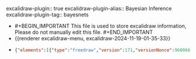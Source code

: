 excalidraw-plugin:: true
excalidraw-plugin-alias:: Bayesian Inference
excalidraw-plugin-tag:: bayesnets
- #+BEGIN_IMPORTANT
  This file is used to store excalidraw information, Please do not manually edit this file.
  #+END_IMPORTANT
- {{renderer excalidraw-menu, excalidraw-2024-11-19-01-35-33}}
- ```json
  {"elements":[{"type":"freedraw","version":171,"versionNonce":960066216,"isDeleted":true,"id":"xy1iIJtaZyv7VHaXhQ_qB","fillStyle":"solid","strokeWidth":1,"strokeStyle":"solid","roughness":1,"opacity":20,"angle":0,"x":363.80950927734375,"y":240.95242500305176,"strokeColor":"#1e1e1e","backgroundColor":"transparent","width":99.5238037109375,"height":79.5238037109375,"seed":2087609000,"groupIds":[],"frameId":null,"roundness":null,"boundElements":[],"updated":1731976567495,"link":null,"locked":false,"points":[[0,0],[-0.476165771484375,8.095184326171875],[0,8.571380615234375],[0,9.04754638671875],[0.476226806640625,10.47613525390625],[0.476226806640625,10.952362060546875],[0.952362060546875,11.904693603515625],[1.4285888671875,12.380889892578125],[1.4285888671875,12.857086181640625],[2.380950927734375,14.7618408203125],[2.380950927734375,15.238037109375],[2.857177734375,16.6666259765625],[3.33331298828125,17.142791748046875],[3.33331298828125,17.6190185546875],[4.761932373046875,19.52374267578125],[5.238128662109375,20.47613525390625],[6.19049072265625,21.428497314453125],[6.666656494140625,22.380889892578125],[7.619049072265625,23.33331298828125],[8.571441650390625,24.285675048828125],[9.523834228515625,24.7618408203125],[10.952362060546875,25.714263916015625],[11.4285888671875,26.1904296875],[13.33331298828125,27.142791748046875],[14.761932373046875,28.095184326171875],[15.714263916015625,28.095184326171875],[18.571441650390625,29.52374267578125],[20.952362060546875,30.47613525390625],[23.809539794921875,31.428497314453125],[25.238128662109375,31.904693603515625],[28.571441650390625,32.857086181640625],[30.952362060546875,33.809478759765625],[32.857177734375,34.285675048828125],[33.809539794921875,34.285675048828125],[35.714263916015625,34.7618408203125],[37.14288330078125,35.238037109375],[38.095245361328125,35.238037109375],[39.047607421875,35.238037109375],[40.952362060546875,35.238037109375],[41.90478515625,35.238037109375],[43.33331298828125,34.7618408203125],[44.28570556640625,34.7618408203125],[45.714263916015625,34.285675048828125],[47.619049072265625,33.33331298828125],[48.571441650390625,32.857086181640625],[49.047607421875,32.38092041015625],[51.90478515625,30.952362060546875],[52.857147216796875,30.47613525390625],[54.761932373046875,29.047576904296875],[56.19049072265625,28.095184326171875],[58.095245361328125,26.6666259765625],[60,25.238037109375],[60.952362060546875,24.285675048828125],[62.380950927734375,22.857086181640625],[63.333343505859375,22.380889892578125],[63.809539794921875,21.428497314453125],[65.71426391601562,19.04754638671875],[66.66668701171875,18.095184326171875],[68.09527587890625,16.6666259765625],[68.57144165039062,16.1904296875],[70.00003051757812,14.285675048828125],[70.4761962890625,13.33331298828125],[71.42861938476562,12.857086181640625],[72.85711669921875,10.47613525390625],[73.80953979492188,9.52374267578125],[75.23809814453125,7.142791748046875],[76.66668701171875,5.238037109375],[77.14288330078125,3.809478759765625],[78.09527587890625,1.904693603515625],[78.09527587890625,1.42852783203125],[78.57144165039062,0.47613525390625],[79.047607421875,-1.428619384765625],[79.5238037109375,-2.857208251953125],[80.00003051757812,-4.2857666015625],[80.00003051757812,-4.761962890625],[80.00003051757812,-6.1905364990234375],[80.00003051757812,-7.142913818359375],[80.00003051757812,-8.571487426757812],[79.5238037109375,-10.000030517578125],[79.047607421875,-12.857192993164062],[78.09527587890625,-14.2857666015625],[77.61904907226562,-15.714309692382812],[76.66668701171875,-16.66668701171875],[76.19046020507812,-18.09527587890625],[75.71426391601562,-18.571487426757812],[74.28570556640625,-20.000030517578125],[73.80953979492188,-20.476226806640625],[73.33334350585938,-20.952438354492188],[72.38095092773438,-22.380996704101562],[71.90478515625,-22.857192993164062],[70.4761962890625,-24.761947631835938],[69.047607421875,-26.190536499023438],[68.57144165039062,-26.66668701171875],[68.09527587890625,-27.142898559570312],[66.66668701171875,-28.571487426757812],[65.71426391601562,-29.047653198242188],[65.71426391601562,-29.52386474609375],[64.761962890625,-30.476226806640625],[63.809539794921875,-30.952438354492188],[62.380950927734375,-31.904815673828125],[62.380950927734375,-32.38099670410156],[60.952362060546875,-33.33335876464844],[60.4761962890625,-33.33335876464844],[60,-33.8095703125],[58.571441650390625,-35.23814392089844],[58.095245361328125,-35.23814392089844],[56.666656494140625,-36.19053649902344],[56.19049072265625,-36.66668701171875],[55.714263916015625,-37.14289855957031],[53.809539794921875,-38.09527587890625],[53.33331298828125,-38.57148742675781],[51.4285888671875,-39.52386474609375],[50.952362060546875,-40.000030517578125],[48.571441650390625,-40.95243835449219],[48.095245361328125,-41.428619384765625],[45.714263916015625,-41.904815673828125],[44.761932373046875,-42.38099670410156],[42.857147216796875,-42.85719299316406],[41.90478515625,-42.85719299316406],[40.4761962890625,-43.33335876464844],[37.619049072265625,-43.8095703125],[36.19049072265625,-43.8095703125],[35.714263916015625,-44.2857666015625],[34.761932373046875,-44.2857666015625],[33.33331298828125,-44.2857666015625],[32.380950927734375,-44.2857666015625],[30.4761962890625,-44.2857666015625],[29.047607421875,-44.2857666015625],[27.619049072265625,-44.2857666015625],[26.19049072265625,-44.2857666015625],[25.238128662109375,-44.2857666015625],[23.33331298828125,-44.2857666015625],[21.4285888671875,-43.8095703125],[20.4761962890625,-43.8095703125],[18.095245361328125,-43.33335876464844],[14.761932373046875,-42.38099670410156],[13.809539794921875,-41.904815673828125],[12.857177734375,-41.904815673828125],[9.523834228515625,-40.476226806640625],[6.666656494140625,-39.04765319824219],[6.19049072265625,-39.04765319824219],[5.714263916015625,-38.57148742675781],[3.33331298828125,-37.619110107421875],[2.857177734375,-37.14289855957031],[1.90478515625,-36.66668701171875],[0.476226806640625,-35.714324951171875],[-0.476165771484375,-34.76194763183594],[-2.85711669921875,-33.33335876464844],[-3.80950927734375,-32.38099670410156],[-6.66668701171875,-30.476226806640625],[-7.142822265625,-29.52386474609375],[-9.047637939453125,-28.09527587890625],[-9.523773193359375,-27.142898559570312],[-10.952392578125,-25.238143920898438],[-12.380950927734375,-23.333358764648438],[-14.76190185546875,-19.04766845703125],[-15.238067626953125,-18.09527587890625],[-16.190460205078125,-15.2381591796875],[-16.66668701171875,-13.809585571289062],[-17.619049072265625,-10.476242065429688],[-18.5714111328125,-7.142913818359375],[-19.047637939453125,-5.2381591796875],[-19.523773193359375,-1.428619384765625],[-19.523773193359375,0.47613525390625],[-19.047637939453125,4.7618408203125],[-17.619049072265625,9.04754638671875],[-16.66668701171875,11.42852783203125],[-16.66668701171875,11.42852783203125]],"lastCommittedPoint":null,"simulatePressure":false,"pressures":[0,0.1425345242023468,0.14697490632534027,0.15017929673194885,0.16250857710838318,0.16571298241615295,0.1743495911359787,0.17903409898281097,0.18248264491558075,0.1886472851037979,0.1898832619190216,0.21553368866443634,0.23427176475524902,0.24832531809806824,0.2720073163509369,0.27618828415870667,0.3020828664302826,0.3191119134426117,0.34129855036735535,0.35658809542655945,0.3615167438983917,0.365224689245224,0.365224689245224,0.365224689245224,0.35535210371017456,0.3521476984024048,0.3612726032733917,0.3676813840866089,0.3686732351779938,0.3689173758029938,0.3674372434616089,0.366201251745224,0.3696650564670563,0.37064164876937866,0.37483787536621094,0.3768062889575958,0.40689706802368164,0.4165102541446686,0.4628824293613434,0.48482489585876465,0.496910035610199,0.5008621215820312,0.5264973044395447,0.5435263514518738,0.546471357345581,0.548699140548706,0.5509117245674133,0.5511711239814758,0.5496910214424133,0.548699140548706,0.5474631786346436,0.5491874814033508,0.5499351620674133,0.5506675839424133,0.5509117245674133,0.5511711239814758,0.5523918271064758,0.5528954267501831,0.5528954267501831,0.5526359677314758,0.5526359677314758,0.5528954267501831,0.5531395673751831,0.5543755292892456,0.5551079511642456,0.5563439130783081,0.5516594052314758,0.5501793026924133,0.5422903895378113,0.5371022820472717,0.533165454864502,0.5215686559677124,0.5166399478912354,0.5149157047271729,0.5144121646881104,0.5126878619194031,0.5114671587944031,0.5097275972366333,0.5112077593803406,0.5129320025444031,0.5134355425834656,0.5124437212944031,0.5119554400444031,0.49764248728752136,0.4929579496383667,0.48334476351737976,0.4813763499259949,0.4798962473869324,0.4759441614151001,0.4747081696987152,0.4749675691127777,0.4747081696987152,0.4739757478237152,0.4734874367713928,0.47052720189094543,0.46977952122688293,0.46904706954956055,0.4744640290737152,0.4761883020401001,0.4786602556705475,0.4789043962955475,0.4796521067619324,0.4801403880119324,0.4803845286369324,0.477668434381485,0.4766918420791626,0.47002366185188293,0.46558326482772827,0.4623788893222809,0.4478370249271393,0.443884938955307,0.43796443939208984,0.43698787689208984,0.43526360392570496,0.43500420451164246,0.43378347158432007,0.43352407217025757,0.43378347158432007,0.43402761220932007,0.43427175283432007,0.43920043110847473,0.4443885087966919,0.4475928843021393,0.45004957914352417,0.4572060704231262,0.4614022970199585,0.46657511591911316,0.48679330945014954,0.4934615194797516,0.4939498007297516,0.4907453954219818,0.48654916882514954,0.48261234164237976,0.4813763499259949,0.4813763499259949,0.4813763499259949,0.4811322093009949,0.4808728098869324,0.4944380819797516,0.496910035610199,0.4929579496383667,0.4899977147579193,0.48482489585876465,0.48383307456970215,0.48310062289237976,0.4813763499259949,0.4808728098869324,0.48285648226737976,0.48358893394470215,0.4961623549461365,0.5001144409179688,0.505287230014801,0.5070267915725708,0.5092393159866333,0.5144121646881104,0.5001144409179688,0.4944380819797516,0.4877851605415344,0.48606088757514954,0.48358893394470215,0.46633097529411316,0.460654616355896,0.43747615814208984,0.42317846417427063,0.40442511439323425,0.2231784611940384,0.16498054563999176,0]},{"type":"freedraw","version":134,"versionNonce":659188696,"isDeleted":true,"id":"1ejxM5ePbplUhi3VaGTdo","fillStyle":"solid","strokeWidth":1,"strokeStyle":"solid","roughness":1,"opacity":20,"angle":0,"x":562.3809204101562,"y":220.4762134552002,"strokeColor":"#1e1e1e","backgroundColor":"transparent","width":100,"height":79.52381896972656,"seed":1565164968,"groupIds":[],"frameId":null,"roundness":null,"boundElements":[],"updated":1731976567495,"link":null,"locked":false,"points":[[0,0],[-3.33331298828125,-0.9524078369140625],[-3.8094482421875,-1.4286041259765625],[-4.28570556640625,-1.4286041259765625],[-4.76190185546875,-1.4286041259765625],[-5.238037109375,-1.90478515625],[-5.71429443359375,-1.90478515625],[-6.19049072265625,-1.90478515625],[-6.66668701171875,-1.90478515625],[-7.142822265625,-1.90478515625],[-7.6190185546875,-1.90478515625],[-8.57135009765625,-1.90478515625],[-9.047607421875,-1.90478515625],[-10,-1.90478515625],[-10.952392578125,-1.90478515625],[-11.4285888671875,-1.90478515625],[-12.85711669921875,-1.90478515625],[-13.33331298828125,-1.4286041259765625],[-13.8094482421875,-1.4286041259765625],[-15.71429443359375,-0.9524078369140625],[-16.19049072265625,-0.476226806640625],[-17.142822265625,-0.476226806640625],[-17.6190185546875,-0.0000152587890625],[-18.57135009765625,-0.0000152587890625],[-20,0.9523468017578125],[-20.952392578125,0.9523468017578125],[-22.3809814453125,1.90472412109375],[-22.85711669921875,1.90472412109375],[-23.8094482421875,2.3809356689453125],[-26.19049072265625,3.3332977294921875],[-26.66668701171875,3.8095245361328125],[-28.09521484375,4.285675048828125],[-28.57135009765625,4.76190185546875],[-30,5.7142486572265625],[-30.952392578125,6.6666259765625],[-31.4285888671875,7.142852783203125],[-32.85711669921875,8.571395874023438],[-33.8094482421875,9.999969482421875],[-34.76190185546875,11.428558349609375],[-35.238037109375,11.90472412109375],[-36.66668701171875,14.285675048828125],[-37.6190185546875,16.190444946289062],[-38.57135009765625,18.571395874023438],[-39.047607421875,19.999954223632812],[-40.952392578125,24.761886596679688],[-41.4285888671875,26.190444946289062],[-42.3809814453125,29.047592163085938],[-42.3809814453125,30.476181030273438],[-42.85711669921875,31.904739379882812],[-43.8094482421875,35.23805236816406],[-43.8094482421875,36.66664123535156],[-44.28570556640625,39.52375793457031],[-44.28570556640625,40.95234680175781],[-44.28570556640625,41.90470886230469],[-44.28570556640625,45.71424865722656],[-43.8094482421875,48.57139587402344],[-43.33331298828125,49.52378845214844],[-42.85711669921875,49.99995422363281],[-40.952392578125,52.85713195800781],[-40.47613525390625,53.80952453613281],[-39.047607421875,55.71424865722656],[-38.09521484375,56.66664123535156],[-37.6190185546875,57.61900329589844],[-35.238037109375,59.99995422363281],[-34.28570556640625,60.95234680175781],[-32.3809814453125,62.38090515136719],[-31.4285888671875,63.33329772949219],[-30.47613525390625,63.80952453613281],[-27.142822265625,65.71424865722656],[-26.19049072265625,66.19047546386719],[-23.8094482421875,66.66664123535156],[-22.85711669921875,67.14283752441406],[-20.47613525390625,67.61900329589844],[-18.09521484375,68.09523010253906],[-16.19049072265625,68.57139587402344],[-12.85711669921875,68.57139587402344],[-11.4285888671875,69.04759216308594],[-7.6190185546875,69.04759216308594],[-4.76190185546875,69.04759216308594],[-2.85711669921875,69.04759216308594],[0.952392578125,69.04759216308594],[2.857177734375,69.04759216308594],[6.1905517578125,69.04759216308594],[9.52386474609375,68.57139587402344],[11.42864990234375,68.09523010253906],[16.66668701171875,67.14283752441406],[18.5714111328125,66.19047546386719],[23.80950927734375,64.28569030761719],[25.71429443359375,63.80952453613281],[28.5714111328125,61.90470886230469],[30.4761962890625,61.42857360839844],[35.23809814453125,58.57139587402344],[36.1905517578125,57.61900329589844],[37.61907958984375,56.66664123535156],[40.95245361328125,53.80952453613281],[41.90478515625,52.85713195800781],[42.38092041015625,52.38090515136719],[44.2857666015625,49.99995422363281],[44.761962890625,49.04759216308594],[47.14288330078125,44.76188659667969],[49.52386474609375,39.99995422363281],[50,38.57139587402344],[50.4761962890625,37.14283752441406],[51.90478515625,34.28569030761719],[53.33331298828125,29.999954223632812],[53.80950927734375,28.095230102539062],[54.2857666015625,26.666641235351562],[55.23809814453125,21.904739379882812],[55.71429443359375,18.571395874023438],[55.71429443359375,17.142837524414062],[55.71429443359375,15.238052368164062],[55.23809814453125,10.476181030273438],[55.23809814453125,8.571395874023438],[54.2857666015625,5.7142486572265625],[53.33331298828125,4.285675048828125],[50.95245361328125,1.90472412109375],[47.61907958984375,-0.9524078369140625],[45.23809814453125,-2.3809814453125],[39.52386474609375,-5.2381134033203125],[36.1905517578125,-6.66668701171875],[31.42864990234375,-7.6190643310546875],[19.047607421875,-10.000015258789062],[14.761962890625,-10.476226806640625],[2.38092041015625,-10.476226806640625],[-6.19049072265625,-10.000015258789062],[-14.76190185546875,-9.047653198242188],[-18.57135009765625,-8.571441650390625],[-26.19049072265625,-6.66668701171875],[-30.47613525390625,-6.1904754638671875],[-34.28570556640625,-4.761932373046875],[-34.28570556640625,-4.761932373046875]],"lastCommittedPoint":null,"simulatePressure":false,"pressures":[0,0.11787594109773636,0.17755398154258728,0.1891355812549591,0.21873807907104492,0.22539101541042328,0.2404364049434662,0.24783703684806824,0.2535133957862854,0.2737315893173218,0.27890440821647644,0.29050126671791077,0.29642176628112793,0.30431067943573,0.30875104665756226,0.31023117899894714,0.31171131134033203,0.31195545196533203,0.31219959259033203,0.31071946024894714,0.30998703837394714,0.3161516785621643,0.3210803270339966,0.32477301359176636,0.3459830582141876,0.3519035577774048,0.3607843220233917,0.3639886975288391,0.3664606809616089,0.35707637667655945,0.3533836901187897,0.3486991822719574,0.3472190499305725,0.3454947769641876,0.3309376537799835,0.32625314593315125,0.30603495240211487,0.29642176628112793,0.29246968030929565,0.29123368859291077,0.28038454055786133,0.27470818161964417,0.24684520065784454,0.2379644513130188,0.2219424694776535,0.21898221969604492,0.21158160269260406,0.2076447755098343,0.2046845257282257,0.19949644804000854,0.19851987063884735,0.19752803444862366,0.19728389382362366,0.19703975319862366,0.22439917922019958,0.24167238175868988,0.24290837347507477,0.24388495087623596,0.2364843189716339,0.23402762413024902,0.23378346860408783,0.23500420153141022,0.2359960377216339,0.24487678706645966,0.24759289622306824,0.2542458176612854,0.2579385042190552,0.26065459847450256,0.287296861410141,0.29518577456474304,0.30972763895988464,0.3161516785621643,0.32477301359176636,0.35658809542655945,0.3669489622116089,0.381994366645813,0.38741129636764526,0.3945677876472473,0.40294498205184937,0.40566110610961914,0.4096131920814514,0.4110932946205139,0.4130617082118988,0.4152895510196686,0.4160219728946686,0.426382839679718,0.4295872449874878,0.43944457173347473,0.4416723847389221,0.45375752449035645,0.4614022970199585,0.48705270886421204,0.49863430857658386,0.5072709321975708,0.5511711239814758,0.5632410049438477,0.5721217393875122,0.5842069387435913,0.5881590247154236,0.6009765863418579,0.60813307762146,0.6093690395355225,0.6103456020355225,0.6064087748527527,0.6014648675918579,0.5997406244277954,0.5985198616981506,0.5935759544372559,0.5881590247154236,0.5856870412826538,0.5837185978889465,0.5805142521858215,0.5800106525421143,0.5676813721656799,0.5588158965110779,0.5472190380096436,0.5156481266021729,0.5055466294288635,0.46706339716911316,0.443884938955307,0.426626980304718,0.37187761068344116,0.35855650901794434,0.3334096372127533,0.32477301359176636,0.30824750661849976,0.3030746877193451,0.2219424694776535,0.16398870944976807,0.12057679146528244,0]},{"type":"freedraw","version":103,"versionNonce":432332200,"isDeleted":true,"id":"eBe8YIAHe7xjlHfsVXE6T","fillStyle":"solid","strokeWidth":1,"strokeStyle":"solid","roughness":1,"opacity":20,"angle":0,"x":732.3811645507814,"y":189.84128125508624,"strokeColor":"#1e1e1e","backgroundColor":"transparent","width":148.41278076171875,"height":119.84120686848962,"seed":1816392104,"groupIds":[],"frameId":null,"roundness":null,"boundElements":[],"updated":1731976567495,"link":null,"locked":false,"points":[[0,0],[1.587015787760265,-2.3809814453125],[1.587015787760265,-3.174591064453125],[1.587015787760265,-3.9682515462239394],[1.587015787760265,-4.761861165364564],[0.7935587565102651,-4.761861165364564],[0.7935587565102651,-5.555572509765625],[-0.00010172526049245789,-6.349232991536439],[-0.7938639322917425,-7.142893473307311],[-1.5875244140625,-7.142893473307311],[-3.968505859375,-7.936503092447936],[-4.7620646158854925,-7.936503092447936],[-6.3494873046875,-8.73011271158856],[-7.1430460611979925,-8.73011271158856],[-9.524027506510492,-8.73011271158856],[-11.905008951822992,-7.936503092447936],[-12.69866943359375,-7.936503092447936],[-13.492228190104242,-7.936503092447936],[-15.87310791015625,-7.142893473307311],[-19.841512044270985,-5.555572509765625],[-21.428731282552235,-4.761861165364564],[-24.603271484375,-2.3809814453125],[-28.571675618489735,0],[-34.920857747395985,5.555521647135436],[-36.5081787109375,7.142842610677064],[-40.47637939453125,11.904805501302064],[-42.06370035807299,14.285685221354186],[-42.85736083984375,15.87305704752606],[-45.23834228515625,19.047648111979186],[-46.8255615234375,20.634918212890625],[-50.79386393229174,26.984151204427064],[-53.968505859375,32.53972371419269],[-57.14304606119799,38.095245361328125],[-57.936604817708485,40.47617594401038],[-59.52402750651049,44.444427490234375],[-60.317586263020985,46.825408935546875],[-61.90500895182299,51.58727010091144],[-62.69866943359375,57.936553955078125],[-62.69866943359375,61.111094156901004],[-61.11124674479174,70.63491821289062],[-59.52402750651049,76.190439860026],[-56.3494873046875,81.74601236979163],[-54.76206461588549,84.92060343424481],[-48.41288248697924,92.06344604492182],[-43.65091959635424,96.82540893554682],[-37.301839192708485,100.79366048177081],[-33.33343505859375,102.38098144531244],[-20.635172526041742,107.14284261067706],[-12.69866943359375,108.73011271158856],[-3.968505859375,110.31748453776044],[-0.00010172526049245789,111.11109415690106],[12.698160807291515,111.11109415690106],[23.809305826822765,109.52377319335932],[26.983846028645758,108.73011271158856],[30.158487955729015,107.93655395507807],[38.88875325520826,103.96825154622394],[41.269632975260265,102.38098144531244],[47.61891682942701,99.20639038085932],[49.99989827473951,97.61901855468744],[52.38067626953125,96.03169759114581],[59.52351888020826,89.68256632486981],[61.90460205078125,87.30158487955731],[65.872802734375,81.74601236979163],[67.46012369791652,79.36503092447913],[69.84110514322902,76.98415120442706],[75.396728515625,68.25393676757812],[77.77760823567701,64.28568522135413],[81.74580891927076,54.761912027994754],[82.53946940104152,51.58727010091144],[84.92034912109375,42.85710652669269],[85.714111328125,39.682566324869754],[85.714111328125,32.53972371419269],[85.714111328125,29.365081787109375],[85.714111328125,25.39677937825519],[84.12679036458326,21.42857869466144],[83.33323160807277,19.047648111979186],[79.36482747395826,12.69841512044269],[73.0157470703125,7.142842610677064],[71.42832438151027,5.555521647135436],[69.04734293619777,3.9682515462239394],[62.698160807291515,0.7936604817708144],[53.967997233072765,-3.174591064453125],[50.79345703125,-3.9682515462239394],[47.61891682942701,-4.761861165364564],[38.09499104817701,-7.142893473307311],[34.92034912109375,-7.142893473307311],[27.777608235677008,-7.936503092447936],[23.809305826822765,-8.73011271158856],[20.634663899739508,-8.73011271158856],[12.698160807291515,-8.73011271158856],[7.9362996419270075,-8.73011271158856],[3.967997233072765,-7.936503092447936],[1.587015787760265,-7.936503092447936],[-3.968505859375,-6.349232991536439],[-5.55572509765625,-5.555572509765625],[-9.524027506510492,-3.174591064453125],[-11.111246744791742,-2.3809814453125],[-12.69866943359375,-0.7936604817708144],[-14.285990397135492,0.7936604817708144],[-14.285990397135492,0.7936604817708144]],"lastCommittedPoint":null,"simulatePressure":false,"pressures":[0,0.17779812216758728,0.31268787384033203,0.4145418405532837,0.4470893442630768,0.45227742195129395,0.4562142491340637,0.4631265699863434,0.4764477014541626,0.48482489585876465,0.5230487585067749,0.5316853523254395,0.5412985682487488,0.5437704920768738,0.5469748973846436,0.5644770264625549,0.5701533555984497,0.574349582195282,0.5805142521858215,0.5876554250717163,0.5903715491294861,0.5938200950622559,0.6041809916496277,0.6118257641792297,0.6123293042182922,0.6133058667182922,0.6133058667182922,0.6133058667182922,0.616754412651062,0.6179903745651245,0.6182345151901245,0.6177462339401245,0.6177462339401245,0.6177462339401245,0.6241550445556641,0.6290989518165588,0.6355077624320984,0.6384679675102234,0.6394445896148682,0.6414282321929932,0.6421606540679932,0.6429083943367004,0.6431525349617004,0.6426489949226379,0.6421606540679932,0.6424047946929932,0.6424047946929932,0.6443884968757629,0.6456092000007629,0.6438849568367004,0.6433966755867004,0.6421606540679932,0.6426489949226379,0.6433966755867004,0.6438849568367004,0.652521550655365,0.6552376747131348,0.6564583778381348,0.6559700965881348,0.6557259559631348,0.6495612859725952,0.6475929021835327,0.652277410030365,0.6569619178771973,0.660410463809967,0.6678110957145691,0.6692911982536316,0.6628824472427368,0.660410463809967,0.6574501991271973,0.6569619178771973,0.653009831905365,0.6502937078475952,0.6468452215194702,0.6470893621444702,0.6470893621444702,0.6453650593757629,0.6478370428085327,0.6502937078475952,0.652277410030365,0.6589303612709045,0.660410463809967,0.6591745018959045,0.6584420800209045,0.6399481296539307,0.6342717409133911,0.6276188492774963,0.6258792877197266,0.6243991851806641,0.616510272026062,0.6128175854682922,0.616510272026062,0.6177462339401245,0.5583123564720154,0.5390859842300415,0.45276570320129395,0.3990081548690796,0.35855650901794434,0.32822155952453613,0]},{"type":"freedraw","version":54,"versionNonce":2009018584,"isDeleted":true,"id":"lOOLjagyQ6jDDIoqSoR8Q","fillStyle":"solid","strokeWidth":1,"strokeStyle":"solid","roughness":1,"opacity":20,"angle":0,"x":437.93648274739587,"y":319.20631217956543,"strokeColor":"#1e1e1e","backgroundColor":"transparent","width":108.7301127115885,"height":95.23813883463538,"seed":1481771176,"groupIds":[],"frameId":null,"roundness":null,"boundElements":[],"updated":1731976567495,"link":null,"locked":false,"points":[[0,0],[-5.555521647135379,3.17474365234375],[-7.1428426106770075,4.761962890625],[-8.73016357421875,5.555572509765625],[-9.523773193359375,6.349283854166629],[-15.079345703125,9.523824055989508],[-16.66666666666663,11.11114501953125],[-19.841257731119754,14.285786946614508],[-21.428476969401004,15.87310791015625],[-26.190439860026004,19.04764811197913],[-30.952351888020758,22.222239176432254],[-33.33333333333326,24.603169759114508],[-38.09519449869788,27.77781168619788],[-39.68251546223951,29.365132649739508],[-42.06349690755201,30.95245361328125],[-48.412628173828125,37.301584879557254],[-50.793609619140625,39.6826171875],[-54.761810302734375,43.65086873372388],[-57.142791748046875,46.03179931640625],[-61.111094156901004,49.206390380859375],[-65.07929484049475,53.174692789713504],[-67.46027628580725,54.761962890625],[-71.428476969401,58.73021443684888],[-73.01584879557288,60.317535400390625],[-76.98404947916663,64.28578694661451],[-78.5714213053385,65.873057047526],[-82.53962198893225,69.84135945638013],[-84.92055257161451,71.42862955729163],[-87.30153401692701,73.01595052083326],[-88.09514363606763,73.80961100260413],[-90.47612508138013,76.19049072265625],[-92.8570556640625,76.98420206705725],[-94.44442749023438,78.57147216796875],[-95.23808797200513,78.57147216796875],[-97.6190185546875,80.95245361328125],[-99.20628865559888,82.53972371419263],[-100.79360961914062,84.12704467773426],[-100.79360961914062,84.92070515950513],[-103.17459106445312,87.30158487955725],[-103.17459106445312,88.09529622395826],[-104.76181030273438,88.88890584309888],[-104.76181030273438,89.68261718749989],[-105.55552164713538,90.47627766927076],[-106.34918212890625,91.26983642578114],[-107.14279174804688,92.06354777018225],[-107.14279174804688,92.85715738932288],[-107.9364013671875,92.85715738932288],[-107.9364013671875,93.65086873372388],[-108.7301127115885,94.44447835286451],[-108.7301127115885,95.23813883463538],[-108.7301127115885,95.23813883463538]],"lastCommittedPoint":null,"simulatePressure":false,"pressures":[0,0.16151674091815948,0.21799038350582123,0.2369878739118576,0.251041442155838,0.30923932790756226,0.32452887296676636,0.34450292587280273,0.3509117364883423,0.35930418968200684,0.38692301511764526,0.3958037793636322,0.40640878677368164,0.4093690514564514,0.4115816056728363,0.4271152913570404,0.4315556585788727,0.43970397114753723,0.443396657705307,0.44832533597946167,0.4589303433895111,0.4623788893222809,0.4722514748573303,0.4744640290737152,0.4732280373573303,0.4722514748573303,0.4724956154823303,0.4729838967323303,0.4737316071987152,0.4739757478237152,0.4786602556705475,0.4811322093009949,0.48285648226737976,0.48334476351737976,0.49987030029296875,0.5089951753616333,0.5102311968803406,0.5107194781303406,0.5287250876426697,0.5344014763832092,0.5398184061050415,0.540566086769104,0.5410544276237488,0.540566086769104,0.5403066873550415,0.5326619148254395,0.5270008444786072,0.5228046178817749,0.5149157047271729,0.5126878619194031,0]},{"type":"freedraw","version":11,"versionNonce":779073192,"isDeleted":false,"id":"oIcZnnOIeO4f33v9Ik1pT","fillStyle":"solid","strokeWidth":1,"strokeStyle":"solid","roughness":1,"opacity":100,"angle":0,"x":193.09527587890625,"y":3.8095741271973225,"strokeColor":"#1e1e1e","backgroundColor":"transparent","width":9.52374267578125,"height":3.80950927734375,"seed":1196643800,"groupIds":[],"frameId":null,"roundness":null,"boundElements":[],"updated":1731976572771,"link":null,"locked":false,"points":[[0,0],[-3.8095703125,0.95233154296875],[-4.7618408203125,0.95233154296875],[-5.7142333984375,0.95233154296875],[-6.66668701171875,1.90472412109375],[-7.6190185546875,1.90472412109375],[-8.57147216796875,2.857086181640625],[-9.52374267578125,3.80950927734375],[0,0]],"lastCommittedPoint":null,"simulatePressure":false,"pressures":[0,0.06657510995864868,0.08062867075204849,0.10948348045349121,0.13488975167274475,0.13785000145435333,0.13933013379573822,0.13833829760551453,0]},{"type":"freedraw","version":130,"versionNonce":177056936,"isDeleted":false,"id":"WzQ3cfoazWLPZx9wV3-Ct","fillStyle":"solid","strokeWidth":1,"strokeStyle":"solid","roughness":1,"opacity":100,"angle":0,"x":176.9049072265625,"y":14.285770416259822,"strokeColor":"#1e1e1e","backgroundColor":"transparent","width":210.47613525390614,"height":186.6666870117187,"seed":1503636696,"groupIds":[],"frameId":null,"roundness":null,"boundElements":[],"updated":1731976573667,"link":null,"locked":false,"points":[[0,0],[-2.857177734375,1.904754638671875],[-3.80963134765625,3.809478759765625],[-5.71441650390625,5.7142333984375],[-6.666748046875,6.666656494140625],[-7.61920166015625,7.6190185546875],[-8.57147216796875,8.5714111328125],[-9.52386474609375,9.523773193359375],[-10.476318359375,11.42852783203125],[-12.381103515625,14.285644531249943],[-13.3333740234375,15.238067626953068],[-14.28582763671875,18.095214843749943],[-15.2381591796875,19.047576904296818],[-17.14300537109375,21.904724121093693],[-18.0953369140625,24.761871337890568],[-19.047729492187386,26.666625976562443],[-20.000061035156136,29.523803710937443],[-20.000061035156136,30.476135253906193],[-20.952514648437386,33.33331298828119],[-20.952514648437386,35.23806762695307],[-21.904846191406136,36.19049072265619],[-21.904846191406136,39.99996948242182],[-21.904846191406136,42.85714721679682],[-21.904846191406136,45.71423339843744],[-21.904846191406136,47.61898803710932],[-21.904846191406136,52.38088989257807],[-20.952514648437386,54.28564453124994],[-20.952514648437386,58.09521484374994],[-20.000061035156136,59.99996948242182],[-20.000061035156136,61.90472412109369],[-19.047729492187386,66.66662597656244],[-18.0953369140625,68.57141113281244],[-17.14300537109375,71.4285278320312],[-17.14300537109375,73.3333129882812],[-16.1905517578125,75.23803710937494],[-13.3333740234375,80.9523315429687],[-10.476318359375,85.71423339843744],[-7.61920166015625,89.52380371093744],[-5.71441650390625,91.42855834960932],[-0.9525146484375,97.14279174804682],[0.9522705078125,98.09524536132807],[4.7618408203125,100.9523315429687],[7.618896484375,101.9047241210937],[9.523681640625,103.80944824218744],[16.19036865234375,106.66662597656244],[18.09515380859375,107.6189575195312],[23.8094482421875,109.52380371093744],[26.66656494140625,110.4761352539062],[28.57135009765625,111.42858886718744],[36.19036865234375,113.33325195312494],[39.0474853515625,114.28564453124994],[47.618896484375,115.23803710937494],[50.47613525390625,115.23803710937494],[60.9522705078125,116.1904907226562],[63.8094482421875,116.1904907226562],[72.38079833984375,115.23803710937494],[87.61895751953125,113.33325195312494],[91.428466796875,113.33325195312494],[101.9046630859375,110.4761352539062],[105.71417236328125,109.52380371093744],[113.33319091796875,107.6189575195312],[117.142822265625,106.66662597656244],[119.9998779296875,105.71423339843744],[127.61895751953125,103.80944824218744],[130.4761962890625,102.8571166992187],[136.19036865234375,99.9999389648437],[141.9046630859375,97.14279174804682],[144.7618408203125,95.23803710937494],[150.4761962890625,91.42855834960932],[156.19036865234375,88.57138061523432],[161.9046630859375,84.7619018554687],[163.80950927734375,82.85714721679682],[166.66650390625,80.9523315429687],[171.428466796875,75.23803710937494],[177.142822265625,70.4761352539062],[178.09515380859375,67.61898803710932],[179.9998779296875,65.71423339843744],[183.80950927734375,58.09521484374994],[186.66650390625,51.42855834960932],[187.61895751953125,49.52380371093744],[187.61895751953125,46.66662597656244],[188.5712890625,39.99996948242182],[187.61895751953125,33.33331298828119],[187.61895751953125,30.476135253906193],[186.66650390625,28.571411132812443],[184.7618408203125,20.952331542968693],[183.80950927734375,19.047576904296818],[182.85699462890625,16.190490722656193],[180.9522705078125,12.380889892578068],[179.9998779296875,10.47613525390625],[176.1903076171875,4.7618408203125],[175.238037109375,1.90472412109375],[172.38079833984375,-1.904815673828125],[171.428466796875,-3.809539794921875],[167.61895751953125,-8.57147216796875],[164.7618408203125,-13.333343505859375],[162.85699462890625,-15.2381591796875],[157.142822265625,-20.952423095703125],[155.238037109375,-22.857208251953125],[151.428466796875,-27.619110107421875],[149.523681640625,-29.52386474609375],[147.61895751953125,-31.4285888671875],[139.9998779296875,-39.047637939453125],[133.33319091796875,-43.809539794921875],[131.428466796875,-45.71429443359375],[122.85699462890625,-50.476226806640625],[119.9998779296875,-52.3809814453125],[113.33319091796875,-55.2381591796875],[110.4761962890625,-57.14288330078125],[103.80950927734375,-60.00006103515625],[100.95233154296875,-60.952423095703125],[93.33319091796875,-64.76193237304688],[90.4761962890625,-65.71429443359375],[81.9046630859375,-68.57147216796875],[77.142822265625,-69.52386474609375],[72.38079833984375,-70.4761962890625],[69.523681640625,-70.4761962890625],[60.9522705078125,-70.4761962890625],[52.38079833984375,-68.57147216796875],[49.523681640625,-68.57147216796875],[46.66656494140625,-67.61911010742188],[38.09515380859375,-62.857177734375],[34.28558349609375,-60.952423095703125],[27.618896484375,-56.190521240234375],[23.8094482421875,-53.3333740234375],[16.19036865234375,-45.71429443359375],[9.523681640625,-37.14288330078125],[5.71417236328125,-33.333343505859375],[5.71417236328125,-33.333343505859375]],"lastCommittedPoint":null,"simulatePressure":false,"pressures":[0,0.11836422979831696,0.17114518582820892,0.18765544891357422,0.19801633059978485,0.20146486163139343,0.20961318910121918,0.21380941569805145,0.21922636032104492,0.24856947362422943,0.2581979036331177,0.2710154950618744,0.27521172165870667,0.28087282180786133,0.29123368859291077,0.29469749331474304,0.3154039680957794,0.32896924018859863,0.3467307686805725,0.33858242630958557,0.3358815908432007,0.3311818242073059,0.329701691865921,0.3306935131549835,0.3309376537799835,0.3191119134426117,0.3151598274707794,0.2979018986225128,0.287052720785141,0.27890440821647644,0.2567177712917328,0.251529723405838,0.2500495910644531,0.251773864030838,0.2530098557472229,0.25967803597450256,0.26288244128227234,0.2680552303791046,0.2695353627204895,0.29271382093429565,0.2996261417865753,0.30824750661849976,0.31071946024894714,0.31268787384033203,0.3163958191871643,0.3171282410621643,0.3314412236213684,0.34178683161735535,0.3494316041469574,0.3846952021121979,0.3940795063972473,0.40590524673461914,0.40738537907600403,0.4145418405532837,0.4165102541446686,0.4478370249271393,0.4720073342323303,0.4744640290737152,0.4789043962955475,0.4798962473869324,0.4811322093009949,0.4813763499259949,0.48162052035331726,0.48285648226737976,0.48358893394470215,0.48458075523376465,0.5149157047271729,0.5245288610458374,0.5346456170082092,0.538094162940979,0.5412985682487488,0.5427786707878113,0.5437704920768738,0.5602807402610779,0.5765621662139893,0.582238495349884,0.5864347219467163,0.5997406244277954,0.6096131801605225,0.6125734448432922,0.6147859692573547,0.6177462339401245,0.6202182173728943,0.6214541792869568,0.6224307417869568,0.6179903745651245,0.616266131401062,0.6150301098823547,0.6276188492774963,0.6315556764602661,0.6488136053085327,0.653253972530365,0.6584420800209045,0.659678041934967,0.6614022850990295,0.660166323184967,0.659922182559967,0.6335240602493286,0.6251468658447266,0.611093282699585,0.6054169535636902,0.6009765863418579,0.5908750891685486,0.5938200950622559,0.5953001976013184,0.5975280404090881,0.5980163216590881,0.6009765863418579,0.6017242670059204,0.6024566888809204,0.6024566888809204,0.6000000238418579,0.5992522835731506,0.5980163216590881,0.5975280404090881,0.5933318138122559,0.5920958518981934,0.5886473059654236,0.5795223712921143,0.5736019015312195,0.5691615343093872,0.5415427088737488,0.5338979363441467,0.4875410199165344,0.4569619297981262,0.4167543947696686,0.23007553815841675,0.17015334963798523,0]},{"type":"freedraw","version":143,"versionNonce":1098994088,"isDeleted":false,"id":"Sj9LGbqzL4Z4zfpVoqel9","fillStyle":"solid","strokeWidth":1,"strokeStyle":"solid","roughness":1,"opacity":100,"angle":0,"x":886.4288330078125,"y":-8.571437835693303,"strokeColor":"#1e1e1e","backgroundColor":"transparent","width":267.6190185546873,"height":216.1904907226562,"seed":988206808,"groupIds":[],"frameId":null,"roundness":null,"boundElements":[],"updated":1731976578141,"link":null,"locked":false,"points":[[0,0],[-3.809814453125,-0.952301025390625],[-3.809814453125,-0.95233154296875],[-4.76220703125,-0.95233154296875],[-5.7144775390625,-1.90472412109375],[-6.6668701171875,-1.90472412109375],[-7.619384765625,-1.90472412109375],[-8.5716552734375,-2.857086181640625],[-9.52392578125,-3.809478759765625],[-10.4764404296875,-3.809478759765625],[-11.4288330078125,-3.809478759765625],[-12.381103515625,-3.809478759765625],[-13.33349609375,-3.809478759765625],[-14.2860107421875,-3.809478759765625],[-15.23828125,-3.809478759765625],[-16.190673828125,-3.809478759765625],[-18.0955810546875,-3.809478759765625],[-20.0001220703125,-3.809478759765625],[-22.8572998046875,-3.809478759765625],[-24.76220703125,-2.857086181640625],[-25.7144775390625,-2.857086181640625],[-28.5716552734375,-1.90472412109375],[-30.4764404296875,-1.90472412109375],[-33.33349609375,-0.95233154296875],[-36.190673828125,0.952392578125],[-37.1431884765625,0.952392578125],[-41.9049072265625,3.8095703125],[-46.6669921875,5.714324951171875],[-47.619384765625,6.66668701171875],[-49.52392578125,7.619049072265625],[-54.2860107421875,11.428619384765625],[-60.000244140625,16.190521240234375],[-61.9049072265625,17.14288330078125],[-63.809814453125,19.04766845703125],[-70.4764404296875,23.8095703125],[-71.4288330078125,25.714324951171875],[-75.23828125,28.571441650390625],[-77.1431884765625,30.476226806640625],[-78.0955810546875,31.428619384765625],[-82.8572998046875,37.14285278320307],[-86.6669921875,42.85717773437494],[-87.619384765625,44.76193237304682],[-89.52392578125,47.61907958984369],[-92.381103515625,54.28576660156244],[-95.23828125,60.95242309570307],[-96.190673828125,62.85717773437494],[-96.190673828125,65.71435546874994],[-98.095458984375,73.33334350585932],[-98.095458984375,76.19052124023432],[-98.095458984375,84.76193237304682],[-97.1431884765625,86.6666870117187],[-94.2860107421875,97.14285278320307],[-92.381103515625,99.99999999999994],[-87.619384765625,108.57144165039057],[-84.76220703125,111.42858886718744],[-79.0477294921875,119.0476684570312],[-72.381103515625,124.76193237304682],[-67.619384765625,127.61911010742182],[-60.000244140625,131.42855834960932],[-56.190673828125,133.33334350585932],[-52.381103515625,135.23812866210932],[-40.000244140625,140.00003051757807],[-36.190673828125,140.95242309570307],[-23.809814453125,144.76193237304682],[-19.0477294921875,145.71432495117182],[-5.7144775390625,147.61911010742182],[-0.95263671875,148.57144165039057],[10.47607421875,149.52383422851557],[14.2855224609375,149.52383422851557],[26.66650390625,148.57144165039057],[30.47607421875,148.57144165039057],[40.95214843749977,146.66665649414057],[47.61889648437477,144.76193237304682],[54.28552246093727,142.85714721679682],[58.09509277343727,141.90475463867182],[68.57116699218727,137.14285278320307],[75.23779296874977,133.33334350585932],[82.85681152343727,129.52383422851557],[86.66650390624977,127.61911010742182],[99.04736328124977,120.9524536132812],[110.47607421874977,113.33334350585932],[113.33312988281227,111.42858886718744],[117.14270019531227,108.57144165039057],[127.61889648437477,100.9524536132812],[130.47595214843727,99.04769897460932],[135.23779296874977,95.2380981445312],[138.09509277343727,93.33334350585932],[139.99987792968727,92.38101196289057],[144.76171874999977,86.6666870117187],[146.66650390624977,84.76193237304682],[150.47595214843727,79.99999999999994],[152.38061523437477,78.0952758789062],[153.33312988281227,76.19052124023432],[158.09509277343727,69.52383422851557],[160.95214843749977,64.76193237304682],[163.80932617187477,59.99999999999994],[166.66650390624977,49.52383422851557],[167.61889648437477,46.66668701171869],[168.57116699218727,39.99999999999994],[168.57116699218727,35.23809814453119],[168.57116699218727,32.3809814453125],[169.52355957031227,24.761932373046875],[169.52355957031227,18.09527587890625],[169.52355957031227,12.3809814453125],[168.57116699218727,9.52386474609375],[168.57116699218727,7.619049072265625],[167.61889648437477,1.90478515625],[166.66650390624977,-0.95233154296875],[162.85681152343727,-9.523773193359375],[159.04736328124977,-17.142822265625],[154.28552246093727,-23.809478759765625],[151.42834472656227,-27.6190185546875],[143.80932617187477,-35.238037109375],[140.95214843749977,-38.09521484375],[130.47595214843727,-44.76190185546875],[126.66650390624977,-47.618988037109375],[119.04736328124977,-51.428558349609375],[115.23779296874977,-53.33331298828125],[107.61889648437477,-56.1904296875],[98.09509277343727,-59.999969482421875],[94.28552246093727,-60.95233154296875],[80.95214843749977,-63.80950927734375],[71.42834472656227,-64.76190185546875],[61.90441894531227,-65.71426391601562],[57.14270019531227,-66.66665649414062],[41.90441894531227,-66.66665649414062],[32.380615234375,-66.66665649414062],[22.8568115234375,-64.76190185546875],[18.0950927734375,-64.76190185546875],[4.76171875,-60.95233154296875],[-0.0001220703125,-59.999969482421875],[-8.5716552734375,-56.1904296875],[-12.381103515625,-54.285675048828125],[-16.190673828125,-51.428558349609375],[-26.6668701171875,-42.857086181640625],[-39.0477294921875,-31.428558349609375],[-42.8572998046875,-26.666656494140625],[-46.6669921875,-21.90472412109375],[-58.0955810546875,-3.809478759765625],[-62.8572998046875,3.8095703125],[-66.6669921875,11.428619384765625],[-66.6669921875,11.428619384765625]],"lastCommittedPoint":null,"simulatePressure":false,"pressures":[0,0.16423285007476807,0.19604791700839996,0.2720073163509369,0.29642176628112793,0.329213410615921,0.348210871219635,0.365468829870224,0.3844510614871979,0.3938201069831848,0.40616464614868164,0.4118257462978363,0.4135500192642212,0.4135500192642212,0.4125734269618988,0.4113374650478363,0.3918516933917999,0.3770504295825958,0.37483787536621094,0.37410545349121094,0.37384602427482605,0.37459373474121094,0.37532615661621094,0.3763180077075958,0.37410545349121094,0.37335774302482605,0.3694056570529938,0.3844510614871979,0.3972838819026947,0.40689706802368164,0.443152517080307,0.4774242639541626,0.4909895360469818,0.5011062622070312,0.5277332663536072,0.5338979363441467,0.5514152646064758,0.5610284805297852,0.5681849122047424,0.5773098468780518,0.5785305500030518,0.5777981281280518,0.5770504474639893,0.5785305500030518,0.5871671438217163,0.5925993919372559,0.5967803597450256,0.60910964012146,0.6120699048042297,0.6389563083648682,0.6468452215194702,0.6823529601097107,0.6919813752174377,0.7112077474594116,0.7203326225280762,0.7321736216545105,0.7390859723091125,0.7412985563278198,0.7447471022605896,0.7459830641746521,0.7469748854637146,0.7504234313964844,0.7511711120605469,0.7526360154151917,0.7528954148292542,0.7551079392433167,0.7558556199073792,0.7676814198493958,0.7713893055915833,0.7763180136680603,0.7770504355430603,0.7590600252151489,0.7486991882324219,0.7496910095214844,0.7499351501464844,0.7617608904838562,0.7681849598884583,0.7728694677352905,0.774349570274353,0.7795224189758301,0.7827267646789551,0.7834745049476624,0.7842069268226624,0.7802700996398926,0.7787899374961853,0.7790340781211853,0.7800107002258301,0.7807583808898926,0.7810025215148926,0.7810025215148926,0.7802700996398926,0.7797665596008301,0.7792782187461853,0.7785305380821228,0.7785305380821228,0.7768062949180603,0.775326132774353,0.775326132774353,0.775326132774353,0.7770504355430603,0.7777981162071228,0.7773098349571228,0.7768062949180603,0.774593710899353,0.7738460302352905,0.7733577489852905,0.7768062949180603,0.7780422568321228,0.7676814198493958,0.7612726092338562,0.7422903776168823,0.7361257076263428,0.7264972925186157,0.7247730493545532,0.7210803627967834,0.7203326225280762,0.7166399359703064,0.7141680121421814,0.7107194662094116,0.7077592015266418,0.7067673802375793,0.7055466771125793,0.7050430774688721,0.7045547962188721,0.7045547962188721,0.7028305530548096,0.7018387317657471,0.7035629749298096,0.7040665149688721,0.7025864124298096,0.7020828723907471,0.6954299211502075,0.6905012726783752,0.686793327331543,0.6705272197723389,0.6150301098823547,0.5790340900421143,0.5521476864814758,0.39037156105041504,0.3447470963001251,0.31047531962394714,0]}],"files":{},"appState":{"gridSize":null,"viewBackgroundColor":"#ffffff","zoom":{"value":0.5000000000000001},"offsetTop":19.999998092651367,"offsetLeft":0,"scrollX":609.7618408203123,"scrollY":358.0952148437499,"viewModeEnabled":false,"zenModeEnabled":false}}
  ```